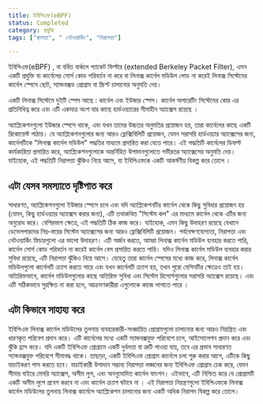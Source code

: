 ```yaml
---
title: ইবিপিএফ(eBPF)
status: Completed
category: প্রযুক্তি
tags: ["স্থাপত্য", " নেটওয়ার্কিং", "নিরাপত্তা"]

---
```


ইবিপিএফ(eBPF) , বা বর্ধিত বার্কলে প্যাকেট ফিল্টার (extended Berkeley Packet Filter), এমন একটি প্রযুক্তি যা কার্নেলের সোর্স কোড পরিবর্তন না করে বা লিনাক্স কার্নেল মডিউল লোড না করেই লিনাক্স সিস্টেমের কার্নেল স্পেসে ছোট, স্যান্ডবক্সড প্রোগ্রাম বা স্ক্রিপ্ট চালানোর অনুমতি দেয়।

একটি লিনাক্স সিস্টেমে দুইটি স্পেস আছে : কার্নেল এবং ইউজার স্পেস।
কার্নেল অপারেটিং সিস্টেমের কোর এর  প্রতিনিধিত্ব করে এবং
এটি একমাত্র অংশ যার কাছে হার্ডওয়্যারের সীমাহীন অ্যাক্সেস রয়েছে । 

অ্যাপ্লিকেশনগুলো ইউজার স্পেসে থাকে, এবং যখন তাদের উচ্চতর অনুমতির প্রয়োজন হয়, 
তারা কার্নেলের কাছে একটি রিকোয়েস্ট পাঠায়।
যে অ্যাপ্লিকেশনগুলোর জন্য আরও ফ্লেক্সিবিলিটি প্রয়োজন, যেমন সরাসরি হার্ডওয়্যার অ্যাক্সেসের জন্য, 
কার্নেলটিকে "লিনাক্স কার্নেল মডিউল" পদ্ধতির মাধ্যমে প্রসারিত করা যেতে পারে।
এই পদ্ধতিটি কার্নেলের ডিফল্ট কার্যকারিতা প্রসারিত করে,
অ্যাপ্লিকেশনগুলোকে অন্তর্নিহিত উপাদানগুলোতে গভীরতর অ্যাক্সেসের অনুমতি দেয়।
যাইহোক, এই পদ্ধতিটি নিরাপত্তা ঝুঁকিও নিয়ে আসে, যা ইবিপিএফকে একটি আকর্ষণীয় বিকল্প করে তোলে ।

## এটা যেসব সমস্যাতে দৃষ্টিপাত করে

সাধারণত, অ্যাপ্লিকেশনগুলো ইউজার স্পেসে চলে এবং যদি অ্যাপ্লিকেশনটির কার্নেল থেকে কিছু সুবিধার প্রয়োজন হয় (যেমন, কিছু হার্ডওয়্যার অ্যাক্সেস করার জন্য), 
এটি তথাকথিত "সিস্টেম কল" এর মাধ্যমে কার্নেল থেকে এটির জন্য অনুরোধ করে।
বেশিরভাগ ক্ষেত্রে, এই পদ্ধতিটি ঠিক কাজ করে। যাইহোক, এমন কিছু উদাহরণ রয়েছে যেখানে ডেভেলপারদের নিম্ন-স্তরের সিস্টেম অ্যাক্সেসের জন্য আরও ফ্লেক্সিবিলিটি প্রয়োজন।
পর্যবেক্ষণযোগ্যতা, নিরাপত্তা এবং নেটওয়ার্কিং ফিচারগুলো এর ভালো উদাহরণ।
এটি অর্জন করতে, আমরা লিনাক্স কার্নেল মডিউল ব্যবহার করতে পারি, কার্নেল সোর্স কোড পরিবর্তন না করেই কার্নেল বেস প্রসারিত করতে পারি।
যদিও লিনাক্স কার্নেল মডিউল ব্যবহার করার সুবিধা রয়েছে, এটি নিরাপত্তা ঝুঁকিও নিয়ে আসে।
যেহেতু তারা কার্নেল স্পেসের মধ্যে কাজ করে, লিনাক্স কার্নেল মডিউলগুলো কার্নেলটি ক্র্যাশ করতে পারে এবং যখন কার্নেলটি ক্র্যাশ হয়, তখন পুরো মেশিনটির ক্ষেত্রেও তাই হয়।
অতিরিক্তভাবে, কার্নেল মডিউলগুলোর কাছে অতিরিক্ত সুবিধা এবং সিস্টেম রিসোর্সগুলোর সরাসরি অ্যাক্সেস রয়েছে। এবং এটি সঠিকভাবে সুরক্ষিত না করা হলে, আক্রমণকারীরা এগুলোকে কাজে লাগাতে পারে ।

## এটা কিভাবে সাহায্য করে

ইবিপিএফ লিনাক্স কার্নেল মডিউলের তুলনায় ব্যবহারকারী-সংজ্ঞায়িত প্রোগ্রামগুলো চালানোর জন্য আরও নিয়ন্ত্রিত এবং ধারণকৃত পরিবেশ প্রদান করে।
এটি কার্নেলের মধ্যে একটি স্যান্ডবক্সযুক্ত পরিবেশে চলে, আইসোলেশন প্রদান করে এবং ঝুঁকি হ্রাস করে।
যদি একটি ইবিপিএফ প্রোগ্রামে একটি দুর্বলতা বা ত্রুটি পাওয়া যায়, তবে এর প্রভাব সাধারণত স্যান্ডবক্সযুক্ত পরিবেশে সীমাবদ্ধ থাকে।
তাছাড়া, একটি ইবিপিএফ প্রোগ্রাম কার্নেলে চলা শুরু করার আগে, এটিকে কিছু যাচাইকরণ পাস করতে হবে।
যাচাইকারী উপাদান সম্ভাব্য নিরাপত্তা লঙ্ঘনের জন্য ইবিপিএফ প্রোগ্রাম চেক করে,
যেমন সীমার বাইরে মেমরি অ্যাক্সেস, অসীম লুপ, এবং অননুমোদিত কার্নেল ফাংশন। 
এইভাবে, এটি নিশ্চিত করে যে প্রোগ্রামটি একটি অসীম লুপে প্রবেশ করবে না এবং কার্নেল ক্র্যাশ ঘটাবে না ।
এই নিরাপত্তা নিয়ন্ত্রণগুলো ইবিপিএফকে লিনাক্স কার্নেল মডিউলের তুলনায় লিনাক্স কার্নেলে অ্যাপ্লিকেশন চালানোর জন্য একটি অধিক নিরাপদ বিকল্প করে তোলে।
